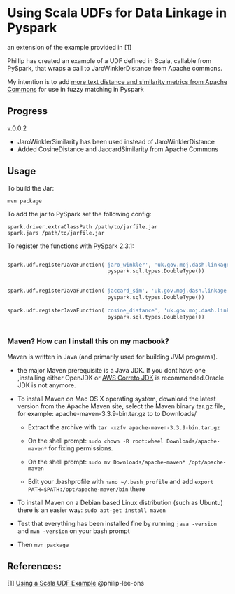 # Using Scala UDFs for Data Linkage in Pyspark

an extension of the example provided in [1]




Phillip has created an example of a UDF defined in Scala, callable from PySpark,
that wraps a call to JaroWinklerDistance from Apache commons.

My intention is to add [more text distance and similarity metrics from Apache Commons](https://commons.apache.org/proper/commons-text/apidocs/org/apache/commons/text/similarity/package-summary.html) 
for use in fuzzy matching in Pyspark

## Progress

v.0.0.2

* JaroWinklerSimilarity has been used instead of JaroWinklerDistance 
* Added CosineDistance and JaccardSimilarity from Apache Commons





## Usage

To build the Jar:

    mvn package
    
To add the jar to PySpark set the following config:

    spark.driver.extraClassPath /path/to/jarfile.jar
    spark.jars /path/to/jarfile.jar
    
To register the functions with PySpark 2.3.1:

```python

spark.udf.registerJavaFunction('jaro_winkler', 'uk.gov.moj.dash.linkage.JaroWinklerSimilarity',\ 
                                pyspark.sql.types.DoubleType())
                                
                                
spark.udf.registerJavaFunction('jaccard_sim', 'uk.gov.moj.dash.linkage.JaccardSimilarity',\ 
                                pyspark.sql.types.DoubleType())                          
                                
spark.udf.registerJavaFunction('cosine_distance', 'uk.gov.moj.dash.linkage.CosineDistance',\ 
                                pyspark.sql.types.DoubleType())
                                
```


###  Maven? How can I install this on my macbook?

Maven is written in Java (and primarily used for building JVM programs). 
* the major Maven prerequisite is a Java JDK. 
If you dont have one ,installing either OpenJDK or [AWS Correto JDK](https://aws.amazon.com/blogs/opensource/amazon-corretto-no-cost-distribution-openjdk-long-term-support/) is recommended.Oracle JDK is not anymore.



* To install Maven on Mac OS X operating system, download the latest version from the Apache Maven site, select the Maven binary tar.gz file, for example: apache-maven-3.3.9-bin.tar.gz to to Downloads/ 

    * Extract the archive with `tar -xzfv apache-maven-3.3.9-bin.tar.gz`

    * On the shell prompt: `sudo chown -R root:wheel Downloads/apache-maven*` for fixing permissions.

    * On the shell prompt: `sudo mv Downloads/apache-maven* /opt/apache-maven`

    * Edit your .bashprofile with `nano ~/.bash_profile` and add  `export PATH=$PATH:/opt/apache-maven/bin` there
    
    
* To install Maven on a Debian based Linux distribution (such as Ubuntu) there is an easier way: `sudo apt-get install maven`
 
* Test that everything has been installed fine by running `java -version` and `mvn -version`  on your bash prompt

* Then `mvn package`



## References:

[1] [Using a Scala UDF Example](https://github.com/ONSBigData/scala_udf_example)  @philip-lee-ons



